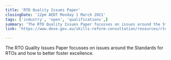 ```yaml
---
title: 'RTO Quality Issues Paper'
closingDate: '12pm AEDT Monday 1 March 2021'
tags: ['industry', 'open', 'qualifications',]
summary: 'The RTO Quality Issues Paper focusses on issues around the Standards for RTOs and how to better foster excellence.'
link: 'https://www.dese.gov.au/skills-reform-consultation/resources/rto-quality-issues-paper'

---
```

The RTO Quality Issues Paper focusses on issues around the Standards for RTOs and how to better foster excellence.


